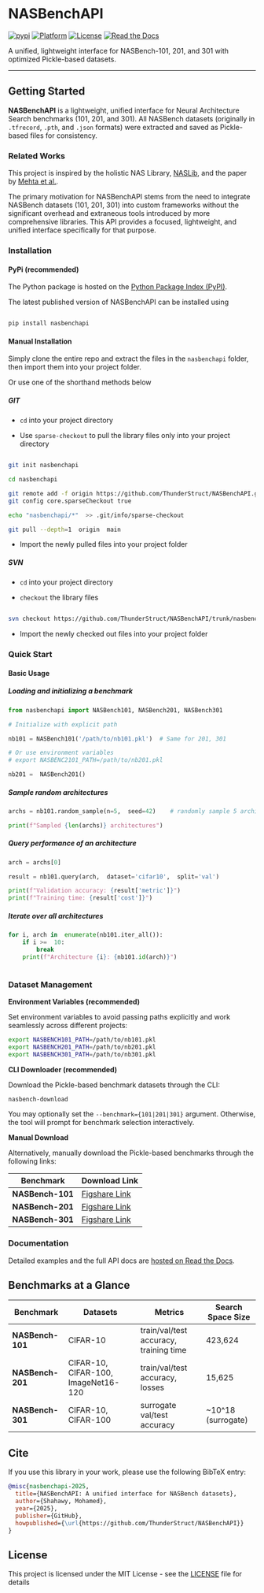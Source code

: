 
# NASBenchAPI

[![pypi](https://img.shields.io/badge/pypi%20package-1.0.1-lightgrey.svg)](https://pypi.org/project/nasbenchapi/) [![Platform](https://img.shields.io/badge/python-v3.8+-green)](https://github.com/ThunderStruct/NASBenchAPI) [![License](https://img.shields.io/badge/license-MIT-orange)](https://github.com/ThunderStruct/NASBenchAPI/blob/main/LICENSE) [![Read the Docs](https://readthedocs.org/projects/nasbenchapi/badge/?version=latest)](https://nasbenchapi.readthedocs.io/en/latest/)


A unified, lightweight interface for NASBench-101, 201, and 301 with optimized Pickle-based datasets.

 
------------------------

  

## Getting Started

  

**NASBenchAPI** is a lightweight, unified interface for Neural Architecture Search benchmarks (101, 201, and 301). All NASBench datasets (originally in `.tfrecord`, `.pth`, and `.json` formats) were extracted and saved as Pickle-based files for consistency.


### Related Works


This project is inspired by the holistic NAS Library, [NASLib](https://github.com/automl/NASLib), and the paper by [Mehta et al.](https://openreview.net/forum?id=0DLwqQLmqV).


The primary motivation for NASBenchAPI stems from the need to integrate NASBench datasets (101, 201, 301) into custom frameworks without the significant overhead and extraneous tools introduced by more comprehensive libraries. This API provides a focused, lightweight, and unified interface specifically for that purpose.


### Installation

  

#### PyPi (recommended)

  

The Python package is hosted on the [Python Package Index (PyPI)](https://pypi.org/project/nasbenchapi/).

  

The latest published version of NASBenchAPI can be installed using

  

```sh

pip install nasbenchapi

```

  

#### Manual Installation

Simply clone the entire repo and extract the files in the `nasbenchapi` folder, then import them into your project folder.

  

Or use one of the shorthand methods below

##### GIT

-  `cd` into your project directory

- Use `sparse-checkout` to pull the library files only into your project directory

```sh

git init nasbenchapi

cd nasbenchapi

git remote add -f origin https://github.com/ThunderStruct/NASBenchAPI.git
git config core.sparseCheckout true

echo "nasbenchapi/*"  >> .git/info/sparse-checkout

git pull --depth=1  origin  main

```

- Import the newly pulled files into your project folder

##### SVN

-  `cd` into your project directory

-  `checkout` the library files

```sh

svn checkout https://github.com/ThunderStruct/NASBenchAPI/trunk/nasbenchapi

```

- Import the newly checked out files into your project folder

  

### Quick Start

  

#### Basic Usage

  
#####  Loading and initializing a benchmark
```python
from nasbenchapi import NASBench101, NASBench201, NASBench301

# Initialize with explicit path

nb101 = NASBench101('/path/to/nb101.pkl')  # Same for 201, 301

# Or use environment variables
# export NASBENC2101_PATH=/path/to/nb201.pkl

nb201 =  NASBench201()

```

##### Sample random architectures

```python
archs = nb101.random_sample(n=5,  seed=42)    # randomly sample 5 architectures

print(f"Sampled {len(archs)} architectures")
```

##### Query performance of an architecture

```python
arch = archs[0]

result = nb101.query(arch,  dataset='cifar10',  split='val')

print(f"Validation accuracy: {result['metric']}")
print(f"Training time: {result['cost']}")

```

##### Iterate over all architectures

```python
for i, arch in  enumerate(nb101.iter_all()):
    if i >=  10:
        break
    print(f"Architecture {i}: {nb101.id(arch)}")
    
```


### Dataset Management

  

**Environment Variables (recommended)**

  

Set environment variables to avoid passing paths explicitly and work seamlessly across different projects:

```bash
export NASBENCH101_PATH=/path/to/nb101.pkl
export NASBENCH201_PATH=/path/to/nb201.pkl
export NASBENCH301_PATH=/path/to/nb301.pkl
```


**CLI Downloader (recommended)**

Download the Pickle-based benchmark datasets through the CLI:

```bash
nasbench-download
```

You may optionally set the `--benchmark={101|201|301}` argument. Otherwise, the tool will prompt for benchmark selection interactively.


**Manual Download**

Alternatively, manually download the Pickle-based benchmarks through the following links:

| Benchmark | Download Link |
|-----------|---------------|
| **NASBench-101** | [Figshare Link](https://figshare.com/ndownloader/files/58862740) |
| **NASBench-201** | [Figshare Link](https://figshare.com/ndownloader/files/58862743) |
| **NASBench-301** | [Figshare Link](https://figshare.com/ndownloader/files/58862737) |


### Documentation

Detailed examples and the full API docs are [hosted on Read the Docs](https://nasbenchapi.readthedocs.io/en/latest/).
  

## Benchmarks at a Glance

  

| Benchmark | Datasets | Metrics | Search Space Size |
|-----------|----------|---------|-------------------|
| **NASBench-101** | CIFAR-10 | train/val/test accuracy, training time | 423,624 |
| **NASBench-201** | CIFAR-10, CIFAR-100, ImageNet16-120 | train/val/test accuracy, losses | 15,625 |
| **NASBench-301** | CIFAR-10, CIFAR-100 | surrogate val/test accuracy | ~10^18 (surrogate) |
  


## Cite

If you use this library in your work, please use the following BibTeX entry:

```bibtex
@misc{nasbenchapi-2025, 
  title={NASBenchAPI: A unified interface for NASBench datasets}, 
  author={Shahawy, Mohamed}, 
  year={2025}, 
  publisher={GitHub}, 
  howpublished={\url{https://github.com/ThunderStruct/NASBenchAPI}} 
}
```

## License

This project is licensed under the MIT License - see the [LICENSE](https://github.com/ThunderStruct/NASBenchAPI/blob/main/LICENSE) file for details

